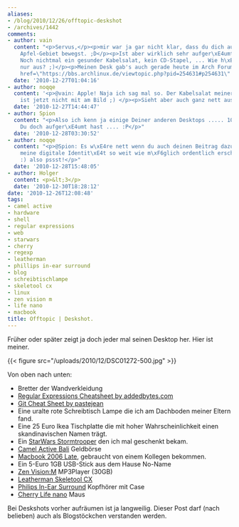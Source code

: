 ```yaml
---
aliases:
- /blog/2010/12/26/offtopic-deskshot
- /archives/1442
comments:
- author: vain
  content: "<p>Servus,</p><p>mir war ja gar nicht klar, dass du dich auf \"feindlichem\"
    Apfel-Gebiet bewegst. ;D</p><p>Ist aber wirklich sehr aufger\xE4umt da bei dir.
    Noch nichtmal ein gesunder Kabelsalat, kein CD-Stapel, ... Wie h\xE4lt man das
    nur aus? ;)</p><p>Meinen Desk gab's auch gerade heute im Arch Forum:</p><p><a
    href=\"https://bbs.archlinux.de/viewtopic.php?pid=254631#p254631\" rel=\"nofollow\">https://bbs.archlinux.de/viewtopic.php?pid=254631#p254631</a></p><p>Cheers!</p>"
  date: '2010-12-27T01:04:16'
- author: noqqe
  content: '<p>@vain: Apple! Naja ich sag mal so. Der Kabelsalat meiner anderen Workstation
    ist jetzt nicht mit am Bild ;) </p><p>Sieht aber auch ganz nett aus bei dir :)</p>'
  date: '2010-12-27T14:44:47'
- author: Spion
  content: "<p>Also ich kenn ja einige Deiner anderen Desktops ..... 10:1, da\xDF
    Du doch aufger\xE4umt hast .... :P</p>"
  date: '2010-12-28T03:30:52'
- author: noqqe
  content: "<p>@Spion: Es w\xE4re nett wenn du auch deinen Beitrag dazu leisten w\xFCrdest
    meine digitale Identit\xE4t so weit wie m\xF6glich ordentlich erscheinen zu lassen
    :) also pssst!</p>"
  date: '2010-12-28T15:48:05'
- author: Holger
  content: <p>&lt;3</p>
  date: '2010-12-30T18:28:12'
date: '2010-12-26T12:08:48'
tags:
- camel active
- hardware
- shell
- regular expressions
- web
- starwars
- cherry
- regexp
- leatherman
- phillips in-ear surround
- blog
- schreibtischlampe
- skeletool cx
- linux
- zen vision m
- life nano
- macbook
title: Offtopic | Deskshot.
---
```


Früher oder später zeigt ja doch jeder mal seinen Desktop her. Hier ist meiner.

{{< figure src="/uploads/2010/12/DSC01272-500.jpg" >}}

Von oben nach unten:

  * Bretter der Wandverkleidung
  * [Regular Expressions Cheatsheet by addedbytes.com](http://www.addedbytes.com/cheat-sheets/download/regular-expressions-cheat-sheet-v1.pdf)
  * [Git Cheat Sheet by pastejean](https://github.com/pastjean/git-cheat-sheet)
  * Eine uralte rote Schreibtisch Lampe die ich am Dachboden meiner Eltern fand.
  * Eine 25 Euro Ikea Tischplatte die mit hoher Wahrscheinlichkeit einen skandinavischen Namen trägt.
  * Ein [StarWars Stormtrooper](http://www.amazon.de/Star-Wars-Spacetrooper-Legacy-Collection/dp/B002NZ7CLU/ref=sr_1_24?s=toys&ie=UTF8&qid=1293364401&sr=1-24) den ich mal geschenkt bekam.
  * [Camel Active Bali](http://www.amazon.de/camel-active-Geldb%C3%B6rse-braun-5x2x8/dp/B0014VXDQ2/ref=sr_1_24?ie=UTF8&qid=1293365047&sr=8-24) Geldbörse
  * [Macbook 2006 Late](https://support.apple.com/specs/macbook/macbook_late_2006.html), gebraucht von einem Kollegen bekommen.
  * Ein 5-Euro 1GB USB-Stick aus dem Hause No-Name
  * [Zen Vision:M](http://www.amazon.de/Creative-Vision-Tragbarer-MP3-Player-schwarz/dp/B000E3U4JU/ref=sr_1_1?ie=UTF8&qid=1293364747&sr=8-1) MP3Player (30GB)
  * [Leatherman Skeletool CX](http://www.leatherman.com/products/product.asp?id=3&f=6&c=1)
  * [Philips In-Ear Surround](http://www.amazon.de/Philips--Ear-Kopfh%C3%B6rer-Virtual-Surround-schwarz/dp/B002KK60UC/ref=sr_1_8?s=ce-de&ie=UTF8&qid=1293365143&sr=1-8) Kopfhörer mit Case
  * [Cherry Life nano](http://www.amazon.de/Cherry-Life-Laser-Notebookmaus-schnurlos-schwarz/dp/B001E2SUSM) Maus

Bei Deskshots vorher aufräumen ist ja langweilig. Dieser Post darf (nach
belieben) auch als Blogstöckchen verstanden werden.
